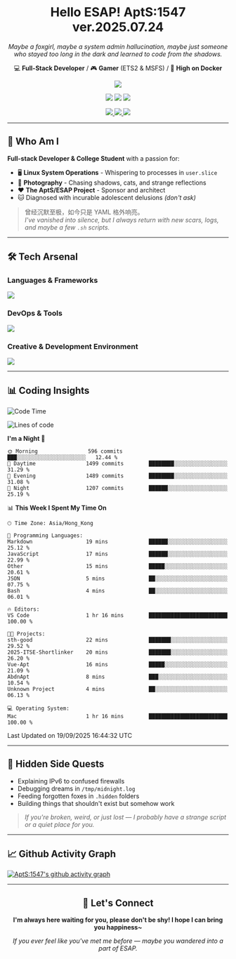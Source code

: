 <div align="center">
  <h1>Hello ESAP! AptS:1547 ver.2025.07.24</h1>
  <p><em>Maybe a foxgirl, maybe a system admin hallucination, maybe just someone who stayed too long in the dark and learned to code from the shadows.</em></p>
  
  <p>
    💻 <strong>Full-Stack Developer</strong> / 🎮 <strong>Gamer</strong> (ETS2 & MSFS) / 🐋 <strong>High on Docker</strong>
  </p>
</div>

<div align="center">
  <p>
    <a href="https://github.com/AptS-1547">
      <img src="https://github-readme-stats.vercel.app/api?username=AptS-1547&show_icons=true&theme=transparent" />
    </a>
  </p>

  <p>
    <img src="https://komarev.com/ghpvc/?username=AptS-1547&color=blue&style=flat-square" />
    <img src="https://img.shields.io/github/followers/AptS-1547?style=flat-square" />
    <img src="https://img.shields.io/github/stars/AptS-1547?style=flat-square" />
  </p>

  <p>
    <a href="https://www.esaps.net/">
      <img src="https://img.shields.io/badge/website-4493f8?style=for-the-badge&logo=About.me&logoColor=white" />
    </a>
    <a href="https://www.esaps.net/feed/">
      <img src="https://img.shields.io/badge/RSS-4493f8?style=for-the-badge&logo=rss&logoColor=white" />
    </a>
    <a href="mailto:apts-1547@esaps.net">
      <img src="https://img.shields.io/badge/Email-4493f8?style=for-the-badge&logo=gmail&logoColor=white" />
    </a>
  </p>
</div>

---

## 🦊 Who Am I

**Full-stack Developer & College Student** with a passion for:
- 🖥️ **Linux System Operations** - Whispering to processes in `user.slice`
- 📸 **Photography** - Chasing shadows, cats, and strange reflections  
- ❤️ **The AptS/ESAP Project** - Sponsor and architect
- 🐱 Diagnosed with incurable adolescent delusions *(don't ask)*

> 曾经沉默至极，如今只是 YAML 格外响亮。  
> *I've vanished into silence, but I always return with new scars, logs, and maybe a few `.sh` scripts.*

---

## 🛠️ Tech Arsenal

### **Languages & Frameworks**
<a href="https://skillicons.dev">
  <img src="https://skillicons.dev/icons?i=py,javascript,typescript,vue,nodejs,php,r,html,css,java,kotlin,go,c,cs,cpp,rust,bash,tailwind" />
</a>

### **DevOps & Tools**
<a href="https://skillicons.dev">
  <img src="https://skillicons.dev/icons?i=docker,git,github,githubactions,jenkins,nginx,cloudflare,workers,grafana,prometheus,sqlite,postgres,mysql,mongodb,redis" />
</a>

### **Creative & Development Environment**
<a href="https://skillicons.dev">
  <img src="https://skillicons.dev/icons?i=vscode,visualstudio,idea,androidstudio,arduino,blender,ps,pr,ae,au" />
</a>

---

## 📊 Coding Insights

<!--START_SECTION:waka-->
![Code Time](http://img.shields.io/badge/Code%20Time-762%20hrs%2042%20mins-blue)

![Lines of code](https://img.shields.io/badge/From%20Hello%20World%20I%27ve%20Written-1.4%20million%20lines%20of%20code-blue)

**I'm a Night 🦉** 

```text
🌞 Morning                596 commits         ███░░░░░░░░░░░░░░░░░░░░░░   12.44 % 
🌆 Daytime                1499 commits        ████████░░░░░░░░░░░░░░░░░   31.29 % 
🌃 Evening                1489 commits        ████████░░░░░░░░░░░░░░░░░   31.08 % 
🌙 Night                  1207 commits        ██████░░░░░░░░░░░░░░░░░░░   25.19 % 
```


📊 **This Week I Spent My Time On** 

```text
🕑︎ Time Zone: Asia/Hong_Kong

💬 Programming Languages: 
Markdown                 19 mins             ██████░░░░░░░░░░░░░░░░░░░   25.12 % 
JavaScript               17 mins             ██████░░░░░░░░░░░░░░░░░░░   22.99 % 
Other                    15 mins             █████░░░░░░░░░░░░░░░░░░░░   20.61 % 
JSON                     5 mins              ██░░░░░░░░░░░░░░░░░░░░░░░   07.75 % 
Bash                     4 mins              ██░░░░░░░░░░░░░░░░░░░░░░░   06.01 % 

🔥 Editors: 
VS Code                  1 hr 16 mins        █████████████████████████   100.00 % 

🐱‍💻 Projects: 
sth-good                 22 mins             ███████░░░░░░░░░░░░░░░░░░   29.52 % 
2025-ITSE-Shortlinker    20 mins             ███████░░░░░░░░░░░░░░░░░░   26.20 % 
Vue-Apt                  16 mins             █████░░░░░░░░░░░░░░░░░░░░   21.09 % 
AbdnApt                  8 mins              ███░░░░░░░░░░░░░░░░░░░░░░   10.54 % 
Unknown Project          4 mins              ██░░░░░░░░░░░░░░░░░░░░░░░   06.13 % 

💻 Operating System: 
Mac                      1 hr 16 mins        █████████████████████████   100.00 % 
```


 Last Updated on 19/09/2025 16:44:32 UTC
<!--END_SECTION:waka-->

---

## 🌙 Hidden Side Quests

- Explaining IPv6 to confused firewalls
- Debugging dreams in `/tmp/midnight.log`  
- Feeding forgotten foxes in `.hidden` folders
- Building things that shouldn't exist but somehow work

> *If you're broken, weird, or just lost — I probably have a strange script or a quiet place for you.*

---

## 📈 Github Activity Graph

[![AptS:1547's github activity graph](https://github-readme-activity-graph.vercel.app/graph?username=AptS-1547&theme=react-dark)](https://github.com/AptS-1547)

---

<div align="center">
  <h2>🤝 Let's Connect</h2>
  <p><strong>I'm always here waiting for you, please don't be shy! I hope I can bring you happiness~</strong></p>
  
  <em>If you ever feel like you've met me before — maybe you wandered into a part of ESAP.</em>
</div>
